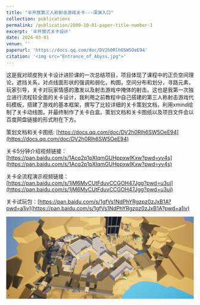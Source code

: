```yaml
---
title: "半开放第三人称射击游戏关卡---深渊入口"
collection: publications
permalink: /publication/2009-10-01-paper-title-number-1
excerpt: '半开放式关卡设计'
date: 2024-03-01
venue: ''
paperurl: 'https://docs.qq.com/doc/DV2h0Rlh6SW5OeE94'
citation: '<img src="Entrance_of_Abyss.jpg">'
---
```


这是我对顽皮狗关卡设计进阶课的一次总结项目，项目体现了课程中的正负空间理论，遮挡关系，对点线面形状的强调和弱化，构图，空间分布和划分，寻路元素，玩家引导，关卡对玩家情感的激发以及射击游戏中掩体的射击。这也是我第一次独立进行流程较全面的关卡设计，我利用之前教程中自己搭建的第三人称射击游戏代码模板，搭建了游戏的基本框架，撰写了比较详细的关卡策划文档，利用xmind绘制了关卡动线图，并最终制作了关卡白盒。策划文档和关卡图纸以及项目文件会以百度网盘链接的形式附在下方。  

策划文档和关卡图纸: [https://docs.qq.com/doc/DV2h0Rlh6SW5OeE94](https://docs.qq.com/doc/DV2h0Rlh6SW5OeE94)  

关卡5分钟介绍视频链接：[https://pan.baidu.com/s/1Acq2p1pXIqmGUHppxwIKxw?pwd=yv4s](https://pan.baidu.com/s/1Acq2p1pXIqmGUHppxwIKxw?pwd=yv4s)

关卡全流程演示视频链接：[https://pan.baidu.com/s/1jM6MyCUtFduvCCGOH47Jgg?pwd=u3uj](https://pan.baidu.com/s/1jM6MyCUtFduvCCGOH47Jgg?pwd=u3uj) 

关卡试玩包：[https://pan.baidu.com/s/1gfVs1NdPhYRgzpz0zJxB1A?pwd=a1iv](https://pan.baidu.com/s/1gfVs1NdPhYRgzpz0zJxB1A?pwd=a1iv)  

<img src="Entrance_of_Abyss.jpg">



